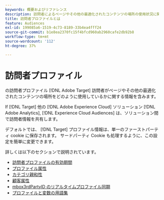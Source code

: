 ```yaml
---
keywords: 概要およびリファレンス
description: 訪問者によるページやその他の最適化されたコンテンツの場所の使用状況に関する情報を含む訪問者プロファイルについて説明します。
title: 訪問者プロファイルとは
feature: Audiences
exl-id: 199085a6-1519-4c73-8189-33b4ea4fff24
source-git-commit: b1e8ea2370fc15f4bfcd960ab2960cafe2db92b8
workflow-type: tm+mt
source-wordcount: '112'
ht-degree: 37%

---
```


# 訪問者プロファイル

の訪問者プロファイル [!DNL Adobe Target] 訪問者がページやその他の最適化されたコンテンツの場所をどのように使用しているかに関する情報を含みます。

If [!DNL Target] 他の [!DNL Adobe Experience Cloud] ソリューション [!DNL Adobe Analytics], [!DNL Experience Cloud Audiences] は、ソリューション間で訪問者情報を共有します。

デフォルトでは、 [!DNL Target] プロファイル情報は、単一のファーストパーティ cookie に保存されます。 サードパーティ Cookie も処理するように、この設定を簡単に変更できます。

詳しくは以下のセクションで説明されています。

- [訪問者プロファイルの有効期間](visitor-profile-lifetime.md)
- [プロファイル属性](profile-parameters.md)
- [カテゴリ親和性](category-affinity.md)
- [顧客属性](https://developer.adobe.com/target/before-implement/methods-to-get-data-into-target/customer-attributes/)
- [mbox3rdPartyID のリアルタイムプロファイル同期](3rd-party-id.md)
- [プロファイルと変数の用語集](variables-profiles-parameters-methods.md)
